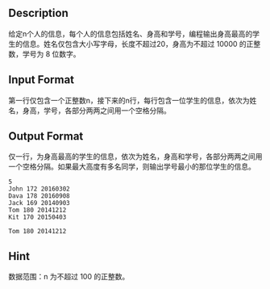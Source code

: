 ## Description

<p>给定n个人的信息，每个人的信息包括姓名、身高和学号，编程输出身高最高的学生的信息。姓名仅包含大小写字母，长度不超过20，身高为不超过 10000 的正整数，学号为 8 位数字。<br /></p>

## Input Format

<p>第一行仅包含一个正整数n，接下来的n行，每行包含一位学生的信息，依次为姓名，身高，学号，各部分两两之间用一个空格分隔。<br /></p>

## Output Format

<p>仅一行，为身高最高的学生的信息，依次为姓名，身高和学号，各部分两两之间用一个空格分隔。如果最大高度有多名同学，则输出学号最小的那位学生的信息。<br /></p>

```input1
5
John 172 20160302
Dava 178 20160908
Jack 169 20140903
Tom 180 20141212
Kit 170 20150403
```
```output1
Tom 180 20141212
```
## Hint

<p>数据范围：n 为不超过 100 的正整数。<br /></p>
